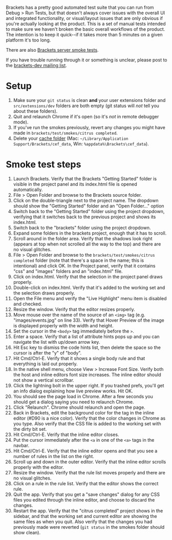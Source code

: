 Brackets has a pretty good automated test suite that you can run from Debug > Run Tests, but that doesn't always cover issues with the overall UI and integrated functionality, or visual/layout issues that are only obvious if you're actually looking at the product. This is a set of manual tests intended to make sure we haven't broken the basic overall workflows of the product. The intention is to keep it quick--if it takes more than 5 minutes on a given platform it's too long.

There are also [Brackets server smoke tests](Brackets-Server-Smoke-Tests).

If you have trouble running through it or something is unclear, please post to the [brackets-dev mailing list](http://groups.google.com/group/brackets-dev).

Setup
=====

1. Make sure your ```git status``` is clean **and** your user extensions folder and `src/extensions/dev` folders are both empty (git status will _not_ tell you about these folders).
2. Quit and relaunch Chrome if it's open (so it's *not* in remote debugger mode).
3. If you've run the smokes previously, revert any changes you might have made in `brackets/test/smokes/citrus completed`.
4. Delete your [cache folder](Cache-Folder) (Mac:  `~/Library/Application Support/Brackets/cef_data`, Win: `%appdata%\Brackets\cef_data`).

Smoke test steps
================

1. Launch Brackets. Verify that the Brackets "Getting Started" folder is visible in the project panel and its index.html file is opened automatically.
2. File > Open Folder and browse to the Brackets source folder.
3. Click on the double-triangle next to the project name. The dropdown should show the "Getting Started" folder and an "Open Folder..." option
4. Switch back to the "Getting Started" folder using the project dropdown, verifying that it switches back to the previous project and shows its index.html.
5. Switch back to the "brackets" folder using the project dropdown.
6. Expand some folders in the brackets project, enough that it has to scroll.
7. Scroll around in the folder area. Verify that the shadows look right (appears at top when not scrolled all the way to the top) and there are no visual glitches.
8. File > Open Folder and browse to the `brackets/test/smokes/citrus completed` folder (note that there's a space in the name; this is intentional) and click OK. In the Project panel, verify that it contains "css" and "images" folders and an "index.html" file.
9. Click on index.html. Verify that the selection in the project panel draws properly.
10. Double-click on index.html. Verify that it's added to the working set and the selection draws properly.
11. Open the File menu and verify the "Live Highlight" menu item is disabled and checked.
12. Resize the window. Verify that the editor resizes properly.
13. Move mouse over the name of the source of an `<img>` tag (e.g. "images/events.jpg" on line 33). Verify that Hover Preview of the image is displayed properly with the width and height.
14. Set the cursor in the `<body>` tag immediately before the `>`.
15. Enter a space. Verify that a list of attribute hints pops up and you can navigate the list with up/down arrow key.
16. Hit Esc key to dismiss the code hints list, then delete the space so the cursor is after the "y" of "body".
17. Hit Cmd/Ctrl-E. Verify that it shows a single body rule and that everything is laid out properly.
18. In the native shell menu, choose View > Increase Font Size. Verify both the host and inline editors font size increases. The inline editor should not show a vertical scrollbar.
19. Click the lightning bolt in the upper right. If you trashed prefs, you'll get an info dialog explaining how live preview works. Hit OK.
20. You should see the page load in Chrome. After a few seconds you should get a dialog saying you need to relaunch Chrome.
21. Click "Relaunch". Chrome should relaunch and open the page.
22. Back in Brackets, edit the background color for the <body> tag in the inline editor (#D90 is a nice color). Verify that the color changes in Chrome as you type. Also verify that the CSS file is added to the working set with the dirty bit set.
23. Hit Cmd/Ctrl-E. Verify that the inline editor closes.
24. Put the cursor immediately after the `<a` in one of the `<a>` tags in the navbar.
25. Hit Cmd/Ctrl-E. Verify that the inline editor opens and that you see a number of rules in the list on the right.
26. Scroll up and down in the outer editor. Verify that the inline editor scrolls properly with the editor.
27. Resize the window. Verify that the rule list moves properly and there are no visual glitches.
28. Click on a rule in the rule list. Verify that the editor shows the correct rule.
29. Quit the app. Verify that you get a "save changes" dialog for any CSS files you edited through the inline editor, and choose to discard the changes.
30. Restart the app. Verify that the "citrus completed" project shows in the sidebar, and that the working set and current editor are showing the same files as when you quit. Also verify that the changes you had previously made were reverted (`git status` in the smokes folder should show clean).